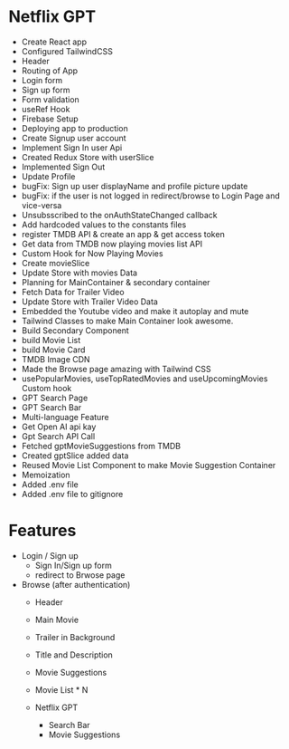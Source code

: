 # Netflix GPT

- Create React app
- Configured TailwindCSS
- Header
- Routing of App
- Login form
- Sign up form
- Form validation
- useRef Hook
- Firebase Setup
- Deploying app to production
- Create Signup user account
- Implement Sign In user Api
- Created Redux Store with userSlice
- Implemented Sign Out
- Update Profile 
- bugFix: Sign up user displayName and profile picture update
- bugFix: if the user is not logged in redirect/browse to Login Page and vice-versa
- Unsubsscribed to the onAuthStateChanged callback
- Add hardcoded values to the constants files
- register TMDB API & create an app & get access token
- Get data from TMDB now playing movies list API
- Custom Hook for Now Playing Movies
- Create movieSlice
- Update Store with movies Data
- Planning for MainContainer & secondary container
- Fetch Data for Trailer Video
- Update Store with Trailer Video Data
- Embedded the Youtube video and make it autoplay and mute
- Tailwind Classes to make Main Container look awesome.
- Build Secondary Component
- build Movie List
- build Movie Card
- TMDB Image CDN
- Made the Browse page amazing with Tailwind CSS
- usePopularMovies, useTopRatedMovies and useUpcomingMovies Custom hook
- GPT Search Page
- GPT Search Bar
- Multi-language Feature
- Get Open AI api kay
- Gpt Search API Call
- Fetched gptMovieSuggestions from TMDB
- Created gptSlice added data
- Reused Movie List Component to make Movie Suggestion Container
- Memoization
- Added .env file
- Added .env file to gitignore

# Features
- Login / Sign up
  - Sign In/Sign up form
  - redirect to Brwose page
- Browse (after authentication)
  - Header
  - Main Movie
  - Trailer in Background
  - Title and Description
  - Movie Suggestions
  - Movie List * N

  - Netflix GPT
    - Search Bar
    - Movie Suggestions